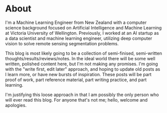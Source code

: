 # About

I'm a Machine Learning Engineer from New Zealand with a computer science background focused on Artificial Intelligence and Machine Learning at Victoria University of Wellington. Previously, I worked at an AI startup as a data scientist and machine learning engineer, utilizing deep computer vision to solve remote sensing segmentation problems. 

This blog is most likely going to be a collection of semi-finised, semi-written thoughts/results/reviews/notes. In the ideal world there will be some well written, polished content here, but I'm not making any promises. I'm going with the "write first, edit later" approach, and hoping to update old posts as I learn more, or have new bursts of inspiration. These posts will be part proof of work, part reference material, part writing practice, and part learning. 

I'm justifying this loose approach in that I am possibly the only person who will ever read this blog. For anyone that's not me; hello, welcome and apologies. 